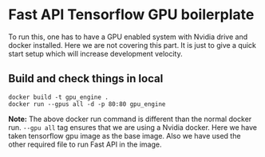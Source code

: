 # Fast API Tensorflow GPU boilerplate

To run this, one has to have a GPU enabled system with Nvidia drive and docker installed. Here we are not covering this part. It is just to give a quick start setup which will increase development velocity.


## Build and check things in local

```
docker build -t gpu_engine .  
docker run --gpus all -d -p 80:80 gpu_engine 
```

__Note:__ The above docker run command is different than the normal docker run. `--gpu all` tag ensures that we are using a Nvidia docker. Here we have taken tensorflow gpu image as the base image. Also we have used the other required file to run Fast API in the image.